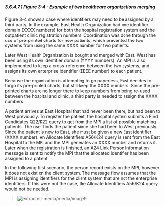 ##### 3.6.4.7.1 *Figure 3-4* - Example of two healthcare organizations merging

Figure 3-4 shows a case where identifiers may need to be assigned by a third party. In the example, East Health Organization had one identifier domain (XXXX numbers) for both the hospital registration system and the outpatient clinic registration numbers. Coordination was done through the use of pre-printed charts for new patients, which prevented the two systems from using the same XXXX number for two patients.

Later West Health Organization is bought and merged with East. West has been using its own identifier domain (YYYY numbers). An MPI is also implemented to keep a cross-reference between the two systems, and assigns its own enterprise identifier (EEEE number) to each patient.

Because the organization is attempting to go paperless, East decides to forgo its pre-printed charts, but still keep the XXXX numbers. Since the pre-printed charts are no longer there to keep numbers from being re-used between the hospital and clinic, a third party is needed to assign the XXXX numbers.

A patient arrives at East Hospital that had never been there, but had been to West previously. To register the patient, the hospital system submits a Find Candidates Q22/K22 query to get from the MPI a list of possible matching patients. The user finds the patient since she had been to West previously. Since the patient is new to East, she must be given a new East identifier (XXXX number). An Allocate Identifiers A56/K24 query is sent from the East Hospital to the MPI and the MPI generates an XXXX number and returns it. Later when the registration is finished, an A24 Link Person Information message is sent to notify the MPI that the allocated identifier has been assigned to a patient

In the following first scenario, the person record exists on the MPI, however it does not exist on the client system. The message flow assumes that the MPI is assigning identifiers for the client system that are not the enterprise identifiers. If this were not the case, the Allocate Identifiers A56/K24 query would not be needed.

> ![extracted-media/media/image9](extracted-media/media/image9.wmf)
